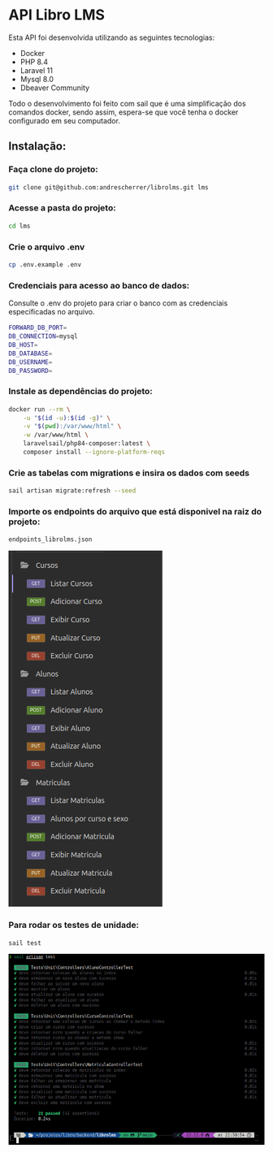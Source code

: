 # API Libro LMS 

Esta API foi desenvolvida utilizando as seguintes tecnologias:

- Docker
- PHP 8.4
- Laravel 11 
- Mysql 8.0
- Dbeaver Community

Todo o desenvolvimento foi feito com sail que é uma simplificação dos comandos
docker, sendo assim, espera-se que você tenha o docker configurado em seu computador.

## Instalação:

### Faça clone do projeto:
```bash
git clone git@github.com:andrescherrer/librolms.git lms
```

### Acesse a pasta do projeto:
```bash
cd lms
```
### Crie o arquivo .env
```bash
cp .env.example .env
```

### Credenciais para acesso ao banco de dados:
Consulte o .env do projeto para criar o banco com as credenciais especificadas
no arquivo.
```bash
FORWARD_DB_PORT=
DB_CONNECTION=mysql
DB_HOST=
DB_DATABASE=
DB_USERNAME=
DB_PASSWORD=
```

### Instale as dependências do projeto:
```bash
docker run --rm \
    -u "$(id -u):$(id -g)" \
    -v "$(pwd):/var/www/html" \
    -w /var/www/html \
    laravelsail/php84-composer:latest \
    composer install --ignore-platform-reqs
```
### Crie as tabelas com migrations e insira os dados com seeds
```bash
sail artisan migrate:refresh --seed
```
### Importe os endpoints do arquivo que está disponivel na raiz do projeto:
```bash
endpoints_librolms.json
```

![Lista de Endpoints](lista-endpoints.png)


### Para rodar os testes de unidade:
```bash
sail test
```
![Lista de Endpoints](saida-teste.png)



